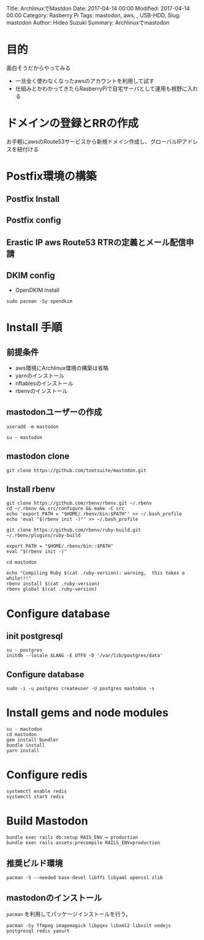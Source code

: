 Title: ArchlinuxでMastdon
Date: 2017-04-14 00:00
Modified: 2017-04-14 00:00
Category: Rasberry Pi
Tags: mastodon, aws, , USB-HDD, 
Slug: mastodon
Author: Hideo Suzuki
Summary: Archlinuxでmastodon

# 目的
面白そうだからやってみる
- 一旦全く使わなくなったawsのアカウントを利用して試す
- 仕組みとかわかってきたらRasberryPiで自宅サーバとして運用も視野に入れる

# ドメインの登録とRRの作成
お手軽にawsのRoute53サービスから新規ドメイン作成し、グローバルIPアドレスを紐付ける

# Postfix環境の構築

## Postfix Install

## Postfix config

## Erastic IP aws Route53 RTRの定義とメール配信申請 

## DKIM config

- OpenDKIM Install

```console
sudo pacman -Sy opendkim
```

# Install 手順

## 前提条件
- aws環境にArchlinux環境の構築は省略
- yarnのインストール
- nftablesのインストール
- rbenvのインストール

## mastodonユーザーの作成

```console
useradd -m mastodon
```

```console
su - mastodon
```


## mastodon clone

```console
git clone https://github.com/tootsuite/mastodon.git
```

## Install rbenv

```
git clone https://github.com/rbenv/rbenv.git ~/.rbenv
cd ~/.rbenv && src/configure && make -C src
echo 'export PATH = "$HOME/.rbenv/bin:$PATH"' >> ~/.bash_profile
echo 'eval "$(rbenv init -)"' >> ~/.bash_profile
```

```
git clone https://github.com/rbenv/ruby-build.git ~/.rbenv/plugins/ruby-build
```

```
export PATH = "$HOME/.rbenv/bin::$PATH"
eval "$(rbenv init -)"
```

```
cd mastodon
```

```
echo "Compiling Ruby $(cat .ruby-version): warning,  this takes a while!!!"
rbenv install $(cat .ruby-version)
rbenv global $(cat .ruby-version)
```



# Configure database

## init postgresql

```console
su - postgres
initdb --locale $LANG -E UTF8 -D '/var/lib/postgres/data'
```

## Configure database

```console
sudo -i -u postgres createuser -U postgres mastodon -s
```


# Install gems and node modules

```console
su - mastodon
cd mastodon
gem install bundler
bundle install
yarn install
```
# Configure redis

```console
systemctl enable redis
systemctl start redis
```

# 

# Build Mastodon

```console
bundle exec rails db:setup RAIS_ENV = production
bundle exec rails assets:precompile RAILS_ENV=production
```

## 推奨ビルド環境

```console
pacman -S --needed base-devel libffi libyaml openssl zlib
```

## mastodonのインストール
`pacman` を利用してパッケージインストールを行う。

```console
pacman -Sy ffmpeg imagemagick libpqxx libxml2 libxslt nodejs postgresql redis yaourt
```


